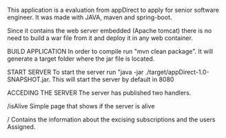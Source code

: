 This application is a evaluation from appDirect to apply for senior software engineer.
It was made with JAVA, maven and spring-boot.

Since it contains the web server embedded (Apache tomcat) there is no need to build a war file from it and deploy it in
any web container.

BUILD APPLICATION
In order to compile run "mvn clean package". It will generate a target folder where the jar file is located.

START SERVER
To start the server run "java -jar ./target/appDirect-1.0-SNAPSHOT.jar.
This will start the server by default in 8080

ACCEDING THE SERVER
The server has published two handlers.

/isAlive
Simple page that shows if the server is alive

/
Contains the information about the excising subscriptions and the users Assigned.